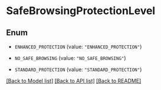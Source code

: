 # SafeBrowsingProtectionLevel

## Enum


* `ENHANCED_PROTECTION` (value: `"ENHANCED_PROTECTION"`)

* `NO_SAFE_BROWSING` (value: `"NO_SAFE_BROWSING"`)

* `STANDARD_PROTECTION` (value: `"STANDARD_PROTECTION"`)


[[Back to Model list]](../README.md#documentation-for-models) [[Back to API list]](../README.md#documentation-for-api-endpoints) [[Back to README]](../README.md)


